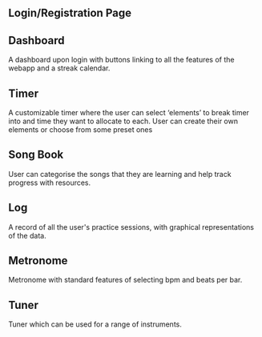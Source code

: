 ## Login/Registration Page

## Dashboard
A dashboard upon login with buttons linking to all the features of the webapp and a streak calendar.

## Timer
A customizable timer where the user can select ‘elements’ to break timer into and time they want to allocate to each. User can create their own elements or choose from some preset ones

## Song Book
User can categorise the songs that they are learning and help track progress with resources.

## Log
A record of all the user's practice sessions, with graphical representations of the data.

## Metronome
Metronome with standard features of selecting bpm and beats per bar.

## Tuner
Tuner which can be used for a range of instruments.
